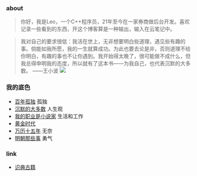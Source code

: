 ### about
> 你好，我是Leo，一个C++程序员，21年至今在一家券商做后台开发。喜欢记录一些看到的东西，开这个博客算是一种输出，输入在云笔记中。

> 我对自己的要求很低：我活在世上，无非想要明白些道理，遇见些有趣的事。倘能如我所愿，我的一生就算成功。为此也要去论是非，否则道理不给你明白，有趣的事也不让你遇到。我开始得太晚了，很可能做不成什么，但我总得申明我的态度，所以就有了这本书——为我自己，也代表沉默的大多数。 ——王小波
![](https://s2.loli.net/2023/09/28/tBJgiP8T1Lv56pE.png)

### 我的底色
- [百年孤独](https://book.douban.com/subject/6082808/) 孤独
- [沉默的大多数](https://book.douban.com/subject/34974501/) 人生观
- [我的职业是小说家](https://book.douban.com/subject/26889236/) 生活和工作
- [黄金时代]() 
- [万历十五年]() 无奈
- [明朝那些事]() 勇气

### link
- [识典古籍](https://www.shidianguji.com/)
